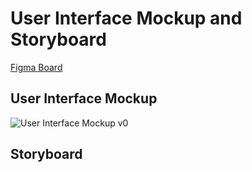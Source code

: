 # User Interface Mockup and Storyboard
[Figma Board](https://www.figma.com/file/3VFqL8q8jooDrlOVkGANBx/NoStack-Mockup?type=design&node-id=0%3A1&mode=design&t=BXix6DLgIUbsi477-1)

## User Interface Mockup
![User Interface Mockup v0](https://github.com/CMPUT301W24T27/NoStack/assets/64939298/10427e71-34e8-4804-9a6e-0a6c4cb23166)

## Storyboard
